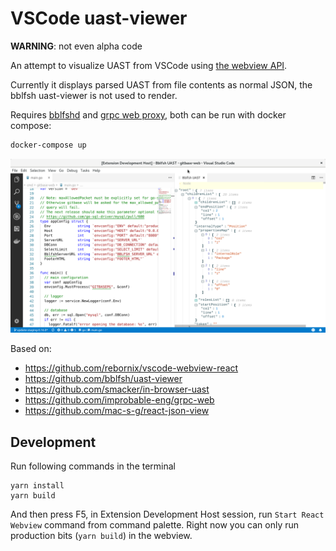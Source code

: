 # VSCode uast-viewer

**WARNING**: not even alpha code

An attempt to visualize UAST from VSCode using [the webview API](https://code.visualstudio.com/docs/extensions/webview).

Currently it displays parsed UAST from file contents as normal JSON, the bblfsh uast-viewer is not used to render.

Requires [bblfshd](https://github.com/bblfsh/bblfshd) and [grpc web proxy](https://github.com/improbable-eng/grpc-web/tree/master/go/grpcwebproxy), both can be run with docker compose:

```bash
docker-compose up
```

![screenshot](./doc/screenshot.png)

Based on:
- https://github.com/rebornix/vscode-webview-react
- https://github.com/bblfsh/uast-viewer
- https://github.com/smacker/in-browser-uast
- https://github.com/improbable-eng/grpc-web
- https://github.com/mac-s-g/react-json-view

## Development

Run following commands in the terminal

```shell
yarn install
yarn build
```
And then press F5, in Extension Development Host session, run `Start React Webview` command from command palette.
Right now you can only run production bits (`yarn build`) in the webview.

